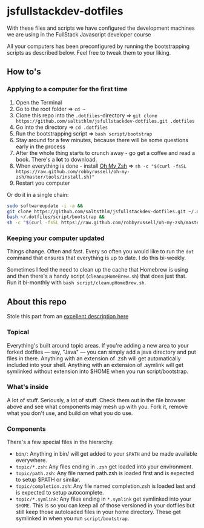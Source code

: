 # jsfullstackdev-dotfiles
With these files and scripts we have configured the development machines we are using in the FullStack Javascript developer course

All your computers has been preconfigured by running the bootstrapping scripts as described below. Feel free to tweak them to your liking.

## How to's

### Applying to a computer for the first time

1. Open the Terminal
1. Go to the root folder => `cd ~`
1. Clone this repo into the `.dotfiles`-directory => `git clone https://github.com/saltsthlm/jsfullstackdev-dotfiles.git .dotfiles`
1. Go into the directory => `cd .dotfiles`
1. Run the bootstrapping script => `bash script/bootstrap`
1. Stay around for a few minutes, because there will be some questions early in the process
1. After the whole thing starts to crunch away - go get a coffee and read a book. There's a **lot** to download.
1. When everything is done - install [Oh My Zsh](http://ohmyz.sh/) => `sh -c "$(curl -fsSL https://raw.github.com/robbyrussell/oh-my-zsh/master/tools/install.sh)"`
1. Restart you computer

Or do it in a single chain:

```bash
sudo softwareupdate -i -a &&
git clone https://github.com/saltsthlm/jsfullstackdev-dotfiles.git ~/.dotfiles &&
bash ~/.dotfiles/script/bootstrap &&
sh -c "$(curl -fsSL https://raw.github.com/robbyrussell/oh-my-zsh/master/tools/install.sh)"
```

### Keeping your computer updated

Things change. Often and fast. Every so often you would like to run the `dot` command that ensures that everything is up to date. I do this bi-weekly.

Sometimes I feel the need to clean up the cache that Homebrew is using and then there's a handy script (`cleanupHomeBrew.sh`) that does just that. Run it bi-monthly with `bash script/cleanupHomeBrew.sh`.

## About this repo

Stole this part from an [excellent description here](https://github.com/michaelmior/dotfiles)

### Topical

Everything's built around topic areas. If you're adding a new area to your forked dotfiles — say, "Java" — you can simply add a java directory and put files in there. Anything with an extension of .zsh will get automatically included into your shell. Anything with an extension of .symlink will get symlinked without extension into $HOME when you run script/bootstrap.

### What's inside

A lot of stuff. Seriously, a lot of stuff. Check them out in the file browser above and see what components may mesh up with you. Fork it, remove what you don't use, and build on what you do use.

### Components

There's a few special files in the hierarchy.

* `bin/`: Anything in bin/ will get added to your `$PATH` and be made available everywhere.
* `topic/*.zsh`: Any files ending in `.zsh` get loaded into your environment.
* `topic/path.zsh`: Any file named path.zsh is loaded first and is expected to setup $PATH or similar.
* `topic/completion.zsh`: Any file named completion.zsh is loaded last and is expected to setup autocomplete.
* `topic/*.symlink`: Any files ending in `*.symlink` get symlinked into your `$HOME`. This is so you can keep all of those versioned in your dotfiles but still keep those autoloaded files in your home directory. These get symlinked in when you run `script/bootstrap`.
